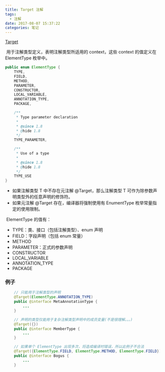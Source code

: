 ```yaml
---
title: Target 注解
tags:
  - 注解
date: 2017-08-07 15:37:22
categories: 笔记
---
```


[Target](https://developer.android.com/reference/java/lang/annotation/Target.html)

​	用于注解类型定义，表明注解类型所适用的 context，这些 context 的值定义在 ElementType 枚举中。

```java
public enum ElementType {
    TYPE,
    FIELD,
    METHOD,
    PARAMETER,
    CONSTRUCTOR,
    LOCAL_VARIABLE,
    ANNOTATION_TYPE,
    PACKAGE,

    /**
     * Type parameter declaration
     *
     * @since 1.8
     * @hide 1.8
     */
    TYPE_PARAMETER,

    /**
     * Use of a type
     *
     * @since 1.8
     * @hide 1.8
     */
    TYPE_USE
}
```

+ 如果注解类型 T 中不存在元注解 @Target，那么注解类型 T 可作为除参数声明类型外的任意声明的修饰符。
+ 如果元注解 @Target 存在，编译器将强制使用有 EnumentType 枚举常量指定的使用限制。




​	ElementType 的值有：

+ TYPE：类、接口（包括注解类型）、enum 声明
+ FIELD：字段声明（包括 enum 常量）
+ METHOD
+ PARAMETER：正式的参数声明
+ CONSTRUCTOR
+ LOCAL_VARIABLE
+ ANNOTATION_TYPE
+ PACKAGE


### 例子

```java
    // 只能用于注解类型的声明
    @Target(ElementType.ANNOTATION_TYPE)
    public @interface MetaAnnotationType {
        ...
    }
```

```java
	// 声明的类型仅能用于复杂注解类型声明中的成员变量(不是很理解。。。)
	@Target({})
    public @interface MemberType {
        ...
    }
```

```java
  	// 如果单个 ElementType 出现多次，将造成编译时错误，所以此例子不合法
	@Target({ElementType.FIELD, ElementType.METHOD, ElementType.FIELD})
    public @interface Bogus {
        ...
    }
 
```